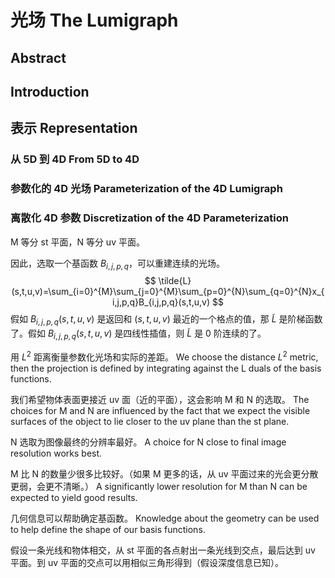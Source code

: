 # 光场 The Lumigraph

## Abstract

## Introduction

## 表示 Representation

### 从 5D 到 4D From 5D to 4D

### 参数化的 4D 光场 Parameterization of the 4D Lumigraph

### 离散化 4D 参数 Discretization of the 4D Parameterization

M 等分 st 平面，N 等分 uv 平面。

因此，选取一个基函数 $B_{i,j,p,q}$，可以重建连续的光场。
$$
\tilde{L}(s,t,u,v)=\sum_{i=0}^{M}\sum_{j=0}^{M}\sum_{p=0}^{N}\sum_{q=0}^{N}x_{i,j,p,q}B_{i,j,p,q}(s,t,u,v)
$$
假如 $B_{i,j,p,q}(s,t,u,v)$ 是返回和 $(s,t,u,v)$ 最近的一个格点的值，那 $\tilde{L}$ 是阶梯函数了。假如 $B_{i,j,p,q}(s,t,u,v)$ 是四线性插值，则 $\tilde{L}$ 是 0 阶连续的了。

用 $L^2$ 距离衡量参数化光场和实际的差距。
We choose the distance $L^2$ metric, then the projection is defined by integrating
against the L duals of the basis functions.

我们希望物体表面更接近 uv 面（近的平面），这会影响 M 和 N 的选取。
The choices for M and N are influenced by the fact that we expect the visible surfaces of the object to lie closer to the uv plane than the st plane.

N 选取为图像最终的分辨率最好。
A choice for N close to final image resolution works best.

M 比 N 的数量少很多比较好。（如果 M 更多的话，从 uv 平面过来的光会更分散更弱，会更不清晰。）
A significantly lower resolution for M than N can be expected to yield good results.

几何信息可以帮助确定基函数。
Knowledge about the geometry can be used to help define the shape of our basis functions.

假设一条光线和物体相交，从 st 平面的各点射出一条光线到交点，最后达到 uv 平面。到 uv 平面的交点可以用相似三角形得到（假设深度信息已知）。





